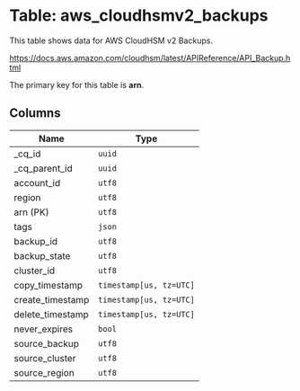 # Table: aws_cloudhsmv2_backups

This table shows data for AWS CloudHSM v2 Backups.

https://docs.aws.amazon.com/cloudhsm/latest/APIReference/API_Backup.html

The primary key for this table is **arn**.

## Columns

| Name          | Type          |
| ------------- | ------------- |
|_cq_id|`uuid`|
|_cq_parent_id|`uuid`|
|account_id|`utf8`|
|region|`utf8`|
|arn (PK)|`utf8`|
|tags|`json`|
|backup_id|`utf8`|
|backup_state|`utf8`|
|cluster_id|`utf8`|
|copy_timestamp|`timestamp[us, tz=UTC]`|
|create_timestamp|`timestamp[us, tz=UTC]`|
|delete_timestamp|`timestamp[us, tz=UTC]`|
|never_expires|`bool`|
|source_backup|`utf8`|
|source_cluster|`utf8`|
|source_region|`utf8`|